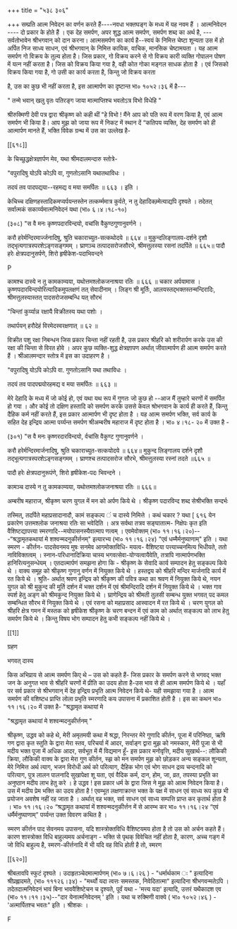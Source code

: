 +++
title = "५३८ ३०६"

+++
सम्प्रति आत्म निवेदन का वर्णन करते हैं----नवधा भक्तघङ्ग के मध्य में यह नवम हैं । आत्मनिवेदन ---- दो प्रकार के होते हैं । एक देह समर्पण, अपर शुद्ध आत्म समर्पण, समर्पण शब्द का अर्थ है, ---सर्वतोभावेन श्रीभगवान् को दान करना। आत्मसमर्पण का कार्य है--स्वयं के निमित्त चेष्टा शून्यता उस में हो अर्पित निज साध्य साधन, एवं श्रीभगवान् के निमित्त कायिक, वाचिक, मानसिक चेष्टामयता । यह आत्म समर्पण गो विक्रय के तुल्य होता है। जिस प्रकार, गो विक्रय करने से गो विक्रय कारी व्यक्ति गोपालन पोषण में यत्न नहीं करता है। जिस को विक्रय किया गया है, वही कोत गोका मङ्गल साधक होता है । एवं जिसको विक्रय किया गया है, गो उसी का कार्य करता है, किन्तु जो विक्रय करता 

है, उस का कुछ भी नहीं करता है, इस आत्मार्पण का दृष्टान्त भा० १०५२।३६ में है--- 

" तन्मे भवान् खलु वृतः पतिरङ्ग जाया मात्माप्तिश्च भवतोऽत्र विभो विधेहि " 

श्रीरुक्मिणी देवी पत्र द्वारा श्रीकृष्ण को कही थीं "हे विभो ! मैंने आप को पति रूप में वरण किया है, एवं आत्म समर्पण भी किया है। आप मुझ को जाया रूप में निकट में स्थान दें “कतिपय व्यक्ति, देह समर्पण को ही आत्मार्पण मानते हैं, भक्ति विवेक ग्रन्थ में उस का उल्लेख है- 

[[६१८]] 

के चिच्छुद्धक्षेत्रज्ञार्पण मेव, यथा श्रीमदालमन्दारु स्तोत्रे- 

"वपुरादिषु योऽपि कोऽपि वा, गुणतोऽसानि यथातथाविधः । 

तदयं तव पादपद्यया--रहमद्य व मया समर्पितः ॥ ६६३ । इति । 



केचिच्च दक्षिणहस्तादिकमप्यर्पयन्तस्तेन तत्कर्म्ममात्र कुर्वते, न तु देहादिकम्र्मेत्याद्यपि दृश्यते । तदेतत् सर्वात्मकं सकार्य्यमात्मनिवेदनं यथा (भा० ६।४।१८-१०) 

(३०८) "स वै मनः कृष्णपदारविन्दयो, वचांसि वैकुण्ठगुणानुवर्णने । 

करौ हरेर्मन्दिरमार्ज्जनादिषु, श्रुति चकाराच्युत-सत्कथोदये ॥ ६६४ ॥ मुकुन्दलिङ्गालय-दर्शने दृशौ तद्भृत्यगात्रस्परशेऽङ्गसङ्गमम् । घ्राणञ्च तत्पादसरोजसौरभे, श्रीमत्तुलस्या रसनां तदर्पिते ॥ ६६५॥ पादौ हरेः क्षेत्रपदानुसर्पणे, शिरो हृषीकेश-पदाभिवन्दने 

P 

कामश्च दास्ये न तु कामकाम्यया, यथोत्तमश्लोकजनाश्रया रतिः ॥ ६६६ ॥ चकार अर्पयामास । कृष्णपदारविन्दयोरित्यादिकमुपलक्षणं तत् सेवादीनाम् । लिङ्ग श्री मूर्तिः, आलयस्तद्भक्तस्तन्मन्दिरादिः, श्रीमत्तुलस्यास्तत् पादसरोजसम्बन्धि यत् सौरभं 

"चिन्तां कुर्य्यान्न रक्षायै विक्रीतस्य यथा पशोः । 

तथार्पयन् हरौदेहं विरमेदस्वरक्षणात् ॥ ६२ ॥ 

विक्रीत पशु रक्षा निबन्धन जिस प्रकार चिन्ता नहीं रहती है, उस प्रकार श्रीहरि को शरीरार्पण करके उस की रक्षा की चिन्ता से विरत होवे । अपर कुछ व्यक्ति-शुद्ध क्षेत्रज्ञापण अर्थात् जीवात्मार्पण ही आत्म समर्पण करते हैं । श्रीआलमन्दार स्तोत्र में इस का उदाहरण है । 

"वपुरादिषु योऽपि कोऽपि वा. गुणतोऽसानि यथा तथाविधः । 

तदयं तव पादपद्मयोरहमद्य व मया समर्पितः ॥ ६६३ ॥ 

मेरे देहादि के मध्य में जो कोई हो, एवं यथा यथ रूप में गुणतः जो कुछ हो --आज मैं तुम्हारे चरणों में समर्पित हो गया । और कोई तो दक्षिण हस्तादि को समर्पण करके उससे केवल श्रोभगवान के कार्य ही करते हैं, किन्तु दैहिक कर्म नहीं करते हैं, इस प्रकार आत्मार्पण भी दृष्ट होता है । यह आत्म समर्पण भक्ति, सर्व कार्य के सहित देह इन्द्रिय आत्मा पर्य्यन्त समर्पण श्रीअम्बरीष महाराज में दृष्ट होता है । भा० ४।१८- २० में उक्त है - 

(३०१) "स वै मनः कृष्णरदारविन्दयो, र्वचांसि वैकुण्ट गुणानुवर्णने । 

करौ हरेर्मन्दिरमार्जनादिषु, श्रुति चकाराच्युत-सत्कयोदये ॥ ६६४॥ मुकुन्द लिङ्गालय दर्शने दृशौ तद्भूत्यगात्रस्परशेऽङ्गसङ्गमम् । घ्राणश्च तत्पादसरोज सौरभे, श्रीमत्तुलस्या रस्नां तदते ॥६६५ ॥ 

पादौ हरेः क्षेत्रपदानुरूपंणे, शिरो हृषीकेश-पदः भिवन्दने । 

कामञ्च दास्ये न तु कामकाम्यया, यथोत्तमश्लोकजनाश्रया रतिः ॥ ६६६॥ 

अम्बरीष महाराज, श्रीकृष्ण चरण युगल में मन को अर्पण किये थे । श्रीकृष्ण पदारविन्द शब्द सेश्रीभक्ति सन्दर्भः 

तस्मित्, तदर्पिते महाप्रसादानादौ, कामं सङ्कल्प ं च दास्ये निमित्ते । कथं चकार ? यथा [ ६१६ येन प्रकारेण उत्तमश्लोक जनाश्रया रतिः सा भवेदिति । अत्र सर्वथा तत्रव सङ्घातात्म- निक्षेपः कृत इति वैशिष्टद्यापत्त्या स्मरणादि--मयोपासनस्यैवात्माप णत्वम् । एवमेवोक्तम् (भा० ११।१६।२०)---“श्रद्धामृतकथायां मे शश्वन्मदनुकीर्त्तनम्" इत्यारभ्य (भा० ११।१६।२४) "एवं धम्मैर्मनुष्याणाम्" इति । यथा स्मरण - कीर्त्तन- पादसेवनमय मुषः सनमेव आगमोक्तविधि- मयत्व- वैशिष्टया पत्त्याच्चनमित्य भिधीयते, ततो नाविविक्तत्वम् । स्नान-परिधानादिक्रिया चास्य भगवत्सेवा-योग्यत्वायैवेति, तत्रापि नात्मार्पणभक्ति हानिरित्यनुसन्धेयम् । एतदात्मार्पणं समझना होगा कि - श्रीकृष्ण के सेवादि कार्य सम्पादन हेतु सङ्कल्प किये थे । वाक्य समूह को श्रीकृष्ण गुणानु वर्णन में नियुक्त किये थे । हस्तद्वय को श्रीहरि मन्दिर मार्जनादि कार्य में रत किये थे । श्रुति- अर्थात् श्रवण इन्द्रिय को श्रीकृष्ण की पवित्र कथा का श्रवण में नियुक्त किये थे, नयन युगल को श्री मुकुन्द की मूर्ति दर्शन में भक्त दर्शन में एवं श्रीमन्दिरादि दर्शन में नियुक्त किये थे । भक्त गाव स्पर्श हेतु अङ्ग को श्रीमकुन्द नियुक्त किये थे । घ्राणेन्द्रिय को श्रीमती तुलसी सम्बन्ध युक्त भगवत् पद कमल सम्बन्धित सौरभ में नियुक्त किये थे । एवं रसना को महाप्रसाद आस्वादन में रत किये थे । चरण युगल को श्रीहरि क्षेत्र गमन में मस्तक को हृषीकेश श्रीकृष्ण के चरण बन्दन में एवं काम को अर्थात् सङ्कल्प को लाभ हेतु समर्पण किये थे । किन्तु विषय भोग सम्पादन हेतु कभी सङ्कल्प नहीं किये थे । 

[[1]]

ग्रहण 

भगवत् दास्य 

किस अभिप्राय से आत्म समर्पण किए थे – उस को कहते हैं- जिस प्रकार के समर्पण करने से भगवद् भक्त जन के अनुगत भाव से श्रीहरि चरणों में प्रीति का उदय होता है-उस भाव से ही आत्म समर्पण किये थे । यहाँ पर सर्व प्रकार से श्रीभगवान् में देह इन्द्रिय प्रभृति आत्म निवेदन किये थे- यही समझाया गया है । आत्म समर्पण की वशिष्टध प्राप्ति लोला प्रभृति स्मरणादि कय उपासना में प्रकाशित होती है । इस का कथन भा० ११।१६।२० में उक्त है- "श्रद्धामृत कथायां मे 

"श्रद्धामृत कथायां मे शश्वन्मदनुकीर्त्तनम् " 

श्रीकृष्ण, उद्धव को कहे थे, मेरी अमृतमयी कथा में श्रद्धा, निरन्तर मेरे गुणादि कीर्तन, पूजा में परिनिष्ठा, ऋषि गण द्वारा कृत स्तुति के द्वारा मेरा स्तव, परिचर्या में आदर, सर्वाङ्ग द्वारा मुझ को नमस्कार, मेरी पूजा से भी मदीय भक्त पूजा में अधिक आदर, सर्वभूत में मैं विद्यमान हूँ- इस प्रकार मनोवृत्ति, मदीय सुखार्थ--: लौकिकी क्रिया, लौकिकी वाक्य के द्वारा मेरा गुण कीर्तन, स्झ को मन समर्पण मुझ को छोड़कर अन्य सङ्कल शून्यता, मेरे निमित्त अर्थ त्याग, भजन विरोधी अर्थ को परित्याग, दैहिक भोग एवं भोग साधन द्रव्य चन्दनादि को परित्याग, पुत्र लालन पालनादि सुखापेक्षा शू यता, एवं वैदिक कर्म, दान, होम, जा, व्रत, तपस्या प्रभृति का अनुष्ठान मदीय लाभ हेतु करे । हे उद्धव ! इस प्रकार धर्म के द्वारा जिस ने मुझ को आत्म निवेदन किया है। उस में मदीय प्रेम भक्ति का उदय होता है ! एवम्भूत लक्षणाक्रान्त भक्त के पक्ष में साधन एवं साध्य रूप कुछ भी प्रयोजन अवशेष नहीं रह जाता है । अर्थात् वह भक्त, सर्व साधन एवं साध्य सम्पत्ति प्राप्त कर कृतार्थ होता है । भा० ११।१६।२० “श्रद्धामृत कथायां में शश्वन्मदनुकीर्त्तन में से आरम्भ कर भा० ११।१६।२४ “एवं धर्मैर्मनुष्याणाम्” पर्य्यन्त उक्त विवरण कथित है । 

स्मरण कीर्त्तन पाद सेवनमय उपासना, यदि शास्त्रोक्तविधि वैशिष्टयमय होता है तो उस को अर्चन कहते हैं। कारण शास्त्रोक्त विधि बाहुल्यमय अर्चनाङ्ग - भक्ति से पृथक् विवेचित नहीं होता है, कारण, अच्च गङ्ग में जो विधि बाहुल्य है, स्मरण-कीर्त्तनादि में भी यदि वह विधि होती है तो, स्मरण 

[[६२०]] 

श्रीबलावपि स्फुटं दृश्यते । उदाहृतञ्चेदमात्मार्पणम् (भा० ७।६।२६ ) - "धर्मार्थकाम ः " इत्यादिना श्रीप्रह्लादमते, (भा० १११२६।३४) - "मर्थ्यो यदा त्वत्तः समस्तक, निवेदितात्मा" इत्यादिना श्रीभगवन्मतेऽपि । तदेतदात्मनिवेदनं भावं बिना भाववैशिष्टेचन च दृश्यते, पूर्वं यथा - 'मत्त्य यदा' इत्यादि, उत्तरं यथैकादश एव (भा० ११।११।३५)--"दार येनात्मनिवेदनम् ' इति । यथा च रुक्मिणी वाक्ये ( भा० १०५२।४६ ) - 'अत्मार्पितश्च भवतः" इति । श्रीशकः । 

F 
